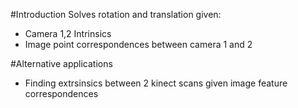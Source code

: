 #Introduction
Solves rotation and translation given:

* Camera 1,2 Intrinsics
* Image point correspondences between camera 1 and 2

#Alternative applications

* Finding extrsinsics between 2 kinect scans given image feature correspondences